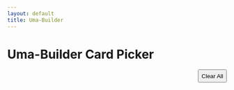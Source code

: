 ```yaml
---
layout: default
title: Uma-Builder
---
```


# Uma-Builder Card Picker

<div id="card-picker">
  <!-- Top slots with clear button -->
  <div style="display: flex; align-items: flex-start; justify-content: space-between; margin-bottom: 10px;">
    <div id="selected-cards" style="display: flex; gap: 10px;">
      <!-- 6 empty slots -->
      <div class="slot" data-slot="0"></div>
      <div class="slot" data-slot="1"></div>
      <div class="slot" data-slot="2"></div>
      <div class="slot" data-slot="3"></div>
      <div class="slot" data-slot="4"></div>
      <div class="slot" data-slot="5"></div>
    </div>
    <button id="clear-all" style="height:30px;">Clear All</button>
  </div>

  <!-- Card catalog -->
  <div id="card-catalog" style="display: flex; gap: 20px; flex-wrap: wrap;">
    <!-- Cards generated by JavaScript -->
  </div>
</div>

<script>
// Example card data
const cards = [
  {
    id: 1,
    name: "Speed Support",
    image: "https://gametora.com/images/umamusume/supports/support_card_s_10003.png",
    skills: ["Speed Up", "Acceleration", "Corner Boost"]
  },
  {
    id: 2,
    name: "Stamina Support",
    image: "https://gametora.com/images/umamusume/supports/support_card_s_10006.png",
    skills: ["Endurance", "Recovery", "Second Wind", "Final Stretch"]
  },
  {
    id: 3,
    name: "Power Support",
    image: "https://gametora.com/images/umamusume/supports/support_card_s_10005.png",
    skills: ["Power Boost", "Strong Kick", "Heavy Sprint", "Endline Burst", "Muscle Memory"]
  }
];

const selectedSlots = document.querySelectorAll("#selected-cards .slot");
const catalog = document.getElementById("card-catalog");
const clearAllBtn = document.getElementById("clear-all");

// Track selected card IDs
let selectedCardIds = [];

// Style slots
selectedSlots.forEach(slot => {
  slot.style.width = "120px";
  slot.style.minHeight = "120px";
  slot.style.border = "2px dashed gray";
  slot.style.display = "flex";
  slot.style.flexDirection = "column";
  slot.style.alignItems = "center";
  slot.style.justifyContent = "flex-start";
  slot.style.padding = "5px";
  slot.style.cursor = "pointer";

  // Allow removing cards by clicking the slot
  slot.addEventListener("click", () => {
    if (slot.dataset.cardId) {
      const cardId = parseInt(slot.dataset.cardId);
      selectedCardIds = selectedCardIds.filter(id => id !== cardId);
      slot.innerHTML = "";
      slot.removeAttribute("data-card-id");
    }
  });
});

// Render catalog
cards.forEach(card => {
  const cardDiv = document.createElement("div");
  cardDiv.style.border = "1px solid #ccc";
  cardDiv.style.padding = "10px";
  cardDiv.style.width = "120px";
  cardDiv.style.cursor = "pointer";
  cardDiv.style.textAlign = "center";

  cardDiv.innerHTML = `
    <img src="${card.image}" alt="${card.name}" style="width:100px;height:100px;"><br>
    <strong>${card.name}</strong>
    <table style="margin: 5px auto; font-size: 12px; border-collapse: collapse; width: 100%;">
      ${card.skills.map(skill => `<tr><td style="border: 1px solid #ddd; padding: 2px;">${skill}</td></tr>`).join("")}
    </table>
  `;

  // On click → add/remove card
  cardDiv.addEventListener("click", () => {
    if (selectedCardIds.includes(card.id)) {
      // Remove if already selected
      for (let slot of selectedSlots) {
        if (parseInt(slot.dataset.cardId) === card.id) {
          slot.innerHTML = "";
          slot.removeAttribute("data-card-id");
          selectedCardIds = selectedCardIds.filter(id => id !== card.id);
          break;
        }
      }
    } else {
      // Add to first empty slot
      for (let slot of selectedSlots) {
        if (!slot.dataset.cardId) {
          slot.dataset.cardId = card.id;
          slot.innerHTML = `
            <img src="${card.image}" alt="${card.name}" style="width:100px;height:100px;">
            <table style="margin-top: 5px; font-size: 12px; border-collapse: collapse; width: 100%;">
              ${card.skills.map(skill => `<tr><td style="border: 1px solid #ddd; padding: 2px;">${skill}</td></tr>`).join("")}
            </table>
          `;
          selectedCardIds.push(card.id);
          break;
        }
      }
    }
  });

  catalog.appendChild(cardDiv);
});

// Clear All button
clearAllBtn.addEventListener("click", () => {
  selectedSlots.forEach(slot => {
    slot.innerHTML = "";
    slot.removeAttribute("data-card-id");
  });
  selectedCardIds = [];
});
</script>
